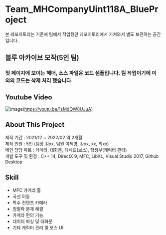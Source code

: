 # Team_MHCompanyUint118A_BlueProject

본 레포지토리는 기존에 팀에서 작업했던 레포지토리에서 가져와서 별도 보관하는 공간입니다. 

## 블루 아카이브 모작(5인 팀)
### 첫 페이지에 보이는 헤더, 소스 파일은 코드 샘플입니다. 팀 작업이기에 이 외의 코드는 삭제 처리 했습니다. 


## Youtube Video 
![image](https://w.namu.la/s/9a2bd12a2c488026b0c552bd6527248ba60e70bf6e6d07e9c3a7f500fba5a9f0f74cb75a8fcd42babc39fa9abeec697c6dd86cd7c766515834b94b10746f95c898e0149438667e5a5f9ae7d85387c8e3f5625d227d49c1f330808e04ed699adf)(https://youtu.be/1sMdQW8UJuA)


## About This Project
제작 기간 :           2021/12 ~ 2022/02 약 2개월  
제작 인원 :           5인 (팀장 김xx, 팀원 이제영, 강xx, xx, 최xx)  
메인 담당 파트 :      카메라, 대화문, 헤세드(보스), 학생부(캐릭터 관리)  
개발 도구 및 환경 :   C++ 14, DirectX 9, MFC, LibXL, Visual Studio 2017, Github Desktop  


## Skill 
* MFC 카메라 툴 
* 곡선 이동 
* 특수 컨텐츠 카메라 
* 짐벌락 문제 해결 
* 카메라 편의 기능 
* 데이터 파싱 및 대화문 
* 기타 캐릭터 관리 및 보스 UI 

